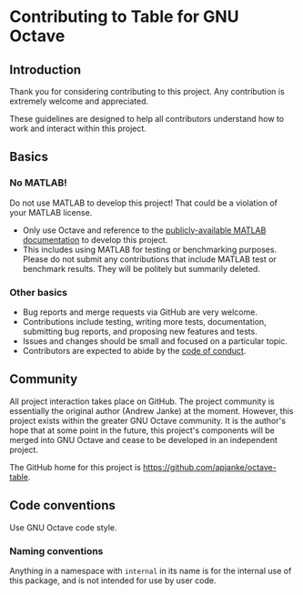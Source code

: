 # Contributing to Table for GNU Octave

## Introduction

Thank you for considering contributing to this project. Any contribution
is extremely welcome and appreciated.

These guidelines are designed to help all contributors understand how to
work and interact within this project.

## Basics

### No MATLAB!
Do not use MATLAB to develop this project! That could be a violation of your MATLAB license.

* Only use Octave and reference to the [publicly-available MATLAB documentation](https://www.mathworks.com/help/matlab/) to develop this project.
* This includes using MATLAB for testing or benchmarking purposes. Please do not submit any contributions that include MATLAB test or benchmark results. They will be politely but summarily deleted.

### Other basics

* Bug reports and merge requests via GitHub are very welcome.
* Contributions include testing, writing more tests, documentation,
  submitting bug reports, and proposing new features and tests.
* Issues and changes should be small and focused on a particular topic.
* Contributors are expected to abide by the [code of conduct](CODE_OF_CONDUCT.md).

## Community

All project interaction takes place on GitHub. The project community is
essentially the original author (Andrew Janke) at the moment. However, this project exists within the greater GNU Octave community. It is the author's hope
that at some point in the future, this project's components will be merged into GNU
Octave and cease to be developed in an independent project.

The GitHub home for this project is https://github.com/apjanke/octave-table.

## Code conventions

Use GNU Octave code style.

### Naming conventions

Anything in a namespace with `internal` in its name is for the internal use of this package, and is not intended for use by user code.
